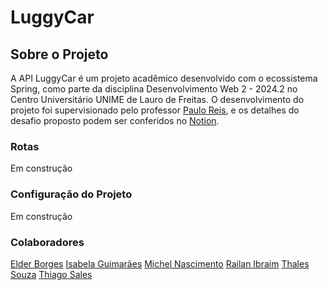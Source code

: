 # LuggyCar

## Sobre o Projeto
A API LuggyCar é um projeto acadêmico desenvolvido com o ecossistema Spring, como parte da disciplina Desenvolvimento Web 2 - 2024.2 no Centro Universitário UNIME de Lauro de Freitas. O desenvolvimento do projeto foi supervisionado pelo professor [Paulo Reis](https://github.com/PHPauloReis), e os detalhes do desafio proposto podem ser conferidos no [Notion](https://dear-creature-6bf.notion.site/Projeto-Web-2-2024-2-0c6c1c28636549c0b5287e058371c714).

### Rotas
Em construção

### Configuração do Projeto
Em construção

### Colaboradores
[Elder Borges](https://github.com/eldersb)
[Isabela Guimarães](https://github.com/guimaraesisabela)
[Michel Nascimento](https://github.com/MichelNsouza)
[Railan Ibraim](https://github.com/Ibraim999)
[Thales Souza](https://github.com/Thaleszx7)
[Thiago Sales](https://github.com/txiami)
